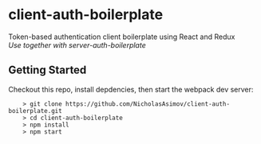 # client-auth-boilerplate
Token-based authentication client boilerplate using React and Redux  
*Use together with server-auth-boilerplate*

## Getting Started
Checkout this repo, install depdencies, then start the webpack dev server:
```
	> git clone https://github.com/NicholasAsimov/client-auth-boilerplate.git
	> cd client-auth-boilerplate
	> npm install
	> npm start
```
